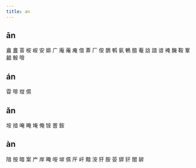 ```yaml
---
title: an
---
```


## ān
盦
盫
萻
桉
峖
安
媕
广
庵
蓭
痷
偣
葊
厂
侒
鶕
鹌
氨
鵪
腤
菴
誝
諳
谙
裺
馣
鞍
鞌
韽
鮟
啽
## án
雸
啽
玵
儑
## ǎn
垵
揞
唵
晻
埯
俺
铵
罯
銨
## àn
隌
按
暗
案
屵
岸
晻
咹
堓
儑
厈
屽
黯
洝
犴
胺
荌
貋
豻
闇
錌
